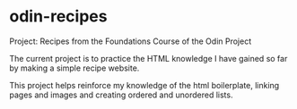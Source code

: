 # odin-recipes
Project: Recipes from the Foundations Course of the Odin Project

The current project is to practice the HTML knowledge I have gained so far by making a simple recipe website.

This project helps reinforce my knowledge of the html boilerplate, linking pages and images and creating ordered and unordered lists.